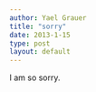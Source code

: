 ```yaml
---
author: Yael Grauer
title: "sorry"
date: 2013-1-15
type: post
layout: default
---
```

I am so sorry.